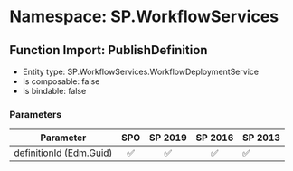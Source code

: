 # Namespace: SP.WorkflowServices

## Function Import: PublishDefinition

- Entity type: SP.WorkflowServices.WorkflowDeploymentService
- Is composable: false
- Is bindable: false

### Parameters

Parameter | SPO | SP 2019 | SP 2016 | SP 2013
----------|:---:|:-------:|:-------:|:-------
definitionId (Edm.Guid) | ✅ | ✅ | ✅ | ✅
